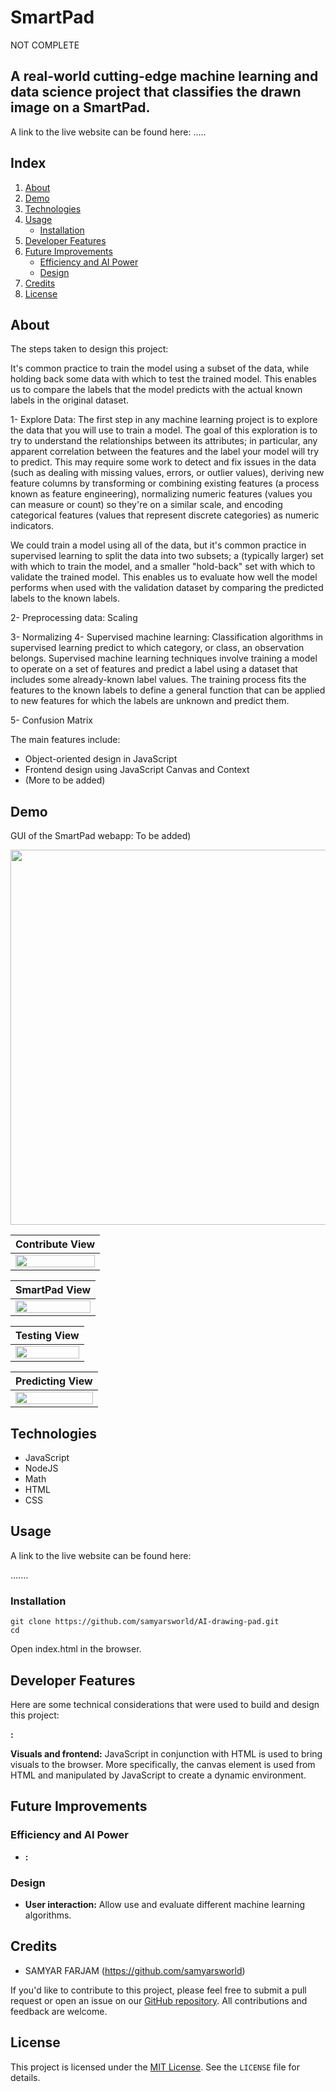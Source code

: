 # SmartPad
NOT COMPLETE
## A real-world cutting-edge machine learning and data science project that classifies the drawn image on a SmartPad.

A link to the live website can be found here: .....

## Index
1. [About](#about)
2. [Demo](#demo)
3. [Technologies](#tech)
4. [Usage](#usage)
    * [Installation](#installation)
5. [Developer Features](#dev)
6. [Future Improvements](#future)
    * [Efficiency and AI Power](#power)
    * [Design](#design)
7. [Credits](#credits) 
8. [License](#license)
 

<a name="about"></a>
## About
The steps taken to design this project:

It's common practice to train the model using a subset of the data, while holding back some data with which to test the trained model. This enables us to compare the labels that the model predicts with the actual known labels in the original dataset. 

1- Explore Data: 
The first step in any machine learning project is to explore the data that you will use to train a model. The goal of this exploration is to try to understand the relationships between its attributes; in particular, any apparent correlation between the features and the label your model will try to predict. This may require some work to detect and fix issues in the data (such as dealing with missing values, errors, or outlier values), deriving new feature columns by transforming or combining existing features (a process known as feature engineering), normalizing numeric features (values you can measure or count) so they're on a similar scale, and encoding categorical features (values that represent discrete categories) as numeric indicators.

We could train a model using all of the data, but it's common practice in supervised learning to split the data into two subsets; a (typically larger) set with which to train the model, and a smaller "hold-back" set with which to validate the trained model. This enables us to evaluate how well the model performs when used with the validation dataset by comparing the predicted labels to the known labels.

2- Preprocessing data: Scaling

3- Normalizing
4- Supervised machine learning: Classification algorithms in supervised learning predict to which category, or class, an observation belongs.
Supervised machine learning techniques involve training a model to operate on a set of features and predict a label using a dataset that includes some already-known label values. The training process fits the features to the known labels to define a general function that can be applied to new features for which the labels are unknown and predict them. 

5- Confusion Matrix

The main features include:

* Object-oriented design in JavaScript
* Frontend design using JavaScript Canvas and Context
* (More to be added)


<a name="demo"></a>
## Demo
GUI of the SmartPad webapp: To be added)
<p align="center"><img src="" width="600"/>
</p>

| Contribute View  |
|:----------------------|
|<img src="https://drive.google.com/uc?export=view&id=1VbTyRkJDBNNmTInnR5CTRdfiDEj2Nw1N" width="100%" height="100%"/> |

| SmartPad View |
|:----------------------|
<img src="https://drive.google.com/uc?export=view&id=16VeKMkOVKzkdyPB9xOiyw2P0diema6GI" width="100%" height="100%"/> |


| Testing View |
|:----------------------|
<img src="https://drive.google.com/uc?export=view&id=16jXgCV_iFkLh3KRwsyV_i7tRC_Y2XfcZ" width="100%" height="100%"/> |

| Predicting View |
|:----------------------|
<img src="https://drive.google.com/uc?export=view&id=1aQAQbi4Lb4Q53l8sv_sm45eRyAW4SaPA" width="100%" height="100%"/> |

<a name="tech"></a>
## Technologies
- JavaScript
- NodeJS
- Math
- HTML
- CSS

<a name="usage"></a>
## Usage
A link to the live website can be found here:

.......



<a name="installation"></a>
### Installation

```
git clone https://github.com/samyarsworld/AI-drawing-pad.git
cd 
```
Open index.html in the browser.


<a name="dev"></a>
## Developer Features
Here are some technical considerations that were used to build and design this project:

**:**

**Visuals and frontend:** JavaScript in conjunction with HTML is used to bring visuals to the browser. More specifically, the canvas element is used from HTML and manipulated by JavaScript to create a dynamic environment.


<a name="future"></a>
## Future Improvements
<a name="power"></a>
### Efficiency and AI Power

- **:** 


<a name="design"></a>
### Design

- **User interaction:** Allow use and evaluate different machine learning algorithms.



<a name="credits"></a>
## Credits

- SAMYAR FARJAM (https://github.com/samyarsworld)

If you'd like to contribute to this project, please feel free to submit a pull request or open an issue on our [GitHub repository](https://github.com/samyarsworld/AI-drawing-pad). All contributions and feedback are welcome.

<a name="license"></a>
## License

This project is licensed under the [MIT License](https://opensource.org/licenses/MIT). See the `LICENSE` file for details.

